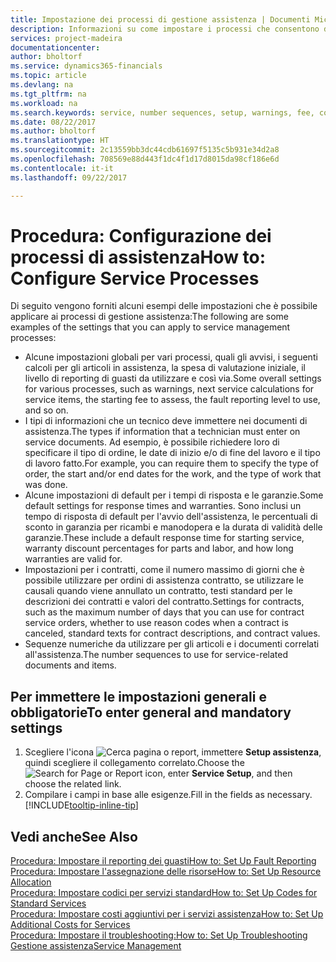 ```yaml
---
title: Impostazione dei processi di gestione assistenza | Documenti Microsoft
description: Informazioni su come impostare i processi che consentono di assicurarsi che i clienti siano soddisfatti del servizio di assistenza clienti.
services: project-madeira
documentationcenter: 
author: bholtorf
ms.service: dynamics365-financials
ms.topic: article
ms.devlang: na
ms.tgt_pltfrm: na
ms.workload: na
ms.search.keywords: service, number sequences, setup, warnings, fee, contracts, warranties
ms.date: 08/22/2017
ms.author: bholtorf
ms.translationtype: HT
ms.sourcegitcommit: 2c13559bb3dc44cdb61697f5135c5b931e34d2a8
ms.openlocfilehash: 708569e88d443f1dc4f1d17d8015da98cf186e6d
ms.contentlocale: it-it
ms.lasthandoff: 09/22/2017

---
```

# <a name="how-to-configure-service-processes"></a><span data-ttu-id="e82d8-103">Procedura: Configurazione dei processi di assistenza</span><span class="sxs-lookup"><span data-stu-id="e82d8-103">How to: Configure Service Processes</span></span>
<span data-ttu-id="e82d8-104">Di seguito vengono forniti alcuni esempi delle impostazioni che è possibile applicare ai processi di gestione assistenza:</span><span class="sxs-lookup"><span data-stu-id="e82d8-104">The following are some examples of the settings that you can apply to service management processes:</span></span>  
  
* <span data-ttu-id="e82d8-105">Alcune impostazioni globali per vari processi, quali gli avvisi, i seguenti calcoli per gli articoli in assistenza, la spesa di valutazione iniziale, il livello di reporting di guasti da utilizzare e così via.</span><span class="sxs-lookup"><span data-stu-id="e82d8-105">Some overall settings for various processes, such as warnings, next service calculations for service items, the starting fee to assess, the fault reporting level to use, and so on.</span></span>  
* <span data-ttu-id="e82d8-106">I tipi di informazioni che un tecnico deve immettere nei documenti di assistenza.</span><span class="sxs-lookup"><span data-stu-id="e82d8-106">The types if information that a technician must enter on service documents.</span></span> <span data-ttu-id="e82d8-107">Ad esempio, è possibile richiedere loro di specificare il tipo di ordine, le date di inizio e/o di fine del lavoro e il tipo di lavoro fatto.</span><span class="sxs-lookup"><span data-stu-id="e82d8-107">For example, you can require them to specify the type of order, the start and/or end dates for the work, and the type of work that was done.</span></span>  
* <span data-ttu-id="e82d8-108">Alcune impostazioni di default per i tempi di risposta e le garanzie.</span><span class="sxs-lookup"><span data-stu-id="e82d8-108">Some default settings for response times and warranties.</span></span> <span data-ttu-id="e82d8-109">Sono inclusi un tempo di risposta di default per l'avvio dell'assistenza, le percentuali di sconto in garanzia per ricambi e manodopera e la durata di validità delle garanzie.</span><span class="sxs-lookup"><span data-stu-id="e82d8-109">These include a default response time for starting service, warranty discount percentages for parts and labor, and how long warranties are valid for.</span></span>  
* <span data-ttu-id="e82d8-110">Impostazioni per i contratti, come il numero massimo di giorni che è possibile utilizzare per ordini di assistenza contratto, se utilizzare le causali quando viene annullato un contratto, testi standard per le descrizioni dei contratti e valori del contratto.</span><span class="sxs-lookup"><span data-stu-id="e82d8-110">Settings for contracts, such as the maximum number of days that you can use for contract service orders, whether to use reason codes when a contract is canceled, standard texts for contract descriptions, and contract values.</span></span>  
* <span data-ttu-id="e82d8-111">Sequenze numeriche da utilizzare per gli articoli e i documenti correlati all'assistenza.</span><span class="sxs-lookup"><span data-stu-id="e82d8-111">The number sequences to use for service-related documents and items.</span></span>  

## <a name="to-enter-general-and-mandatory-settings"></a><span data-ttu-id="e82d8-112">Per immettere le impostazioni generali e obbligatorie</span><span class="sxs-lookup"><span data-stu-id="e82d8-112">To enter general and mandatory settings</span></span>
1. <span data-ttu-id="e82d8-113">Scegliere l'icona ![Cerca pagina o report](media/ui-search/search_small.png "icona Cerca pagina o report"), immettere **Setup assistenza**, quindi scegliere il collegamento correlato.</span><span class="sxs-lookup"><span data-stu-id="e82d8-113">Choose the ![Search for Page or Report](media/ui-search/search_small.png "Search for Page or Report icon") icon, enter **Service Setup**, and then choose the related link.</span></span>
2. <span data-ttu-id="e82d8-114">Compilare i campi in base alle esigenze.</span><span class="sxs-lookup"><span data-stu-id="e82d8-114">Fill in the fields as necessary.</span></span> [!INCLUDE[tooltip-inline-tip](includes/tooltip-inline-tip_md.md)]  

## <a name="see-also"></a><span data-ttu-id="e82d8-115">Vedi anche</span><span class="sxs-lookup"><span data-stu-id="e82d8-115">See Also</span></span>  
[<span data-ttu-id="e82d8-116">Procedura: Impostare il reporting dei guasti</span><span class="sxs-lookup"><span data-stu-id="e82d8-116">How to: Set Up Fault Reporting</span></span>](service-how-setup-fault-reporting.md)  
[<span data-ttu-id="e82d8-117">Procedura: Impostare l'assegnazione delle risorse</span><span class="sxs-lookup"><span data-stu-id="e82d8-117">How to: Set Up Resource Allocation</span></span>](service-how-setup-resource-allocation.md)  
[<span data-ttu-id="e82d8-118">Procedura: Impostare codici per servizi standard</span><span class="sxs-lookup"><span data-stu-id="e82d8-118">How to: Set Up Codes for Standard Services</span></span>](service-how-setup-service-coding.md)  
[<span data-ttu-id="e82d8-119">Procedura: Impostare costi aggiuntivi per i servizi assistenza</span><span class="sxs-lookup"><span data-stu-id="e82d8-119">How to: Set Up Additional Costs for Services</span></span>](service-how-setup-service-costs-pricing.md)  
[<span data-ttu-id="e82d8-120">Procedura: Impostare il troubleshooting:</span><span class="sxs-lookup"><span data-stu-id="e82d8-120">How to: Set Up Troubleshooting</span></span>](service-how-setup-troubleshooting.md)  
[<span data-ttu-id="e82d8-121">Gestione assistenza</span><span class="sxs-lookup"><span data-stu-id="e82d8-121">Service Management</span></span>](service-service.md)  

